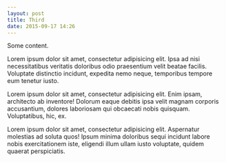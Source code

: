 ```yaml
---
layout: post
title: Third
date: 2015-09-17 14:26
---
```

Some content.

Lorem ipsum dolor sit amet, consectetur adipisicing elit. Ipsa ad nisi necessitatibus veritatis doloribus odio praesentium velit beatae facilis. Voluptate distinctio incidunt, expedita nemo neque, temporibus tempore eum tenetur iusto.

Lorem ipsum dolor sit amet, consectetur adipisicing elit. Enim ipsam, architecto ab inventore! Dolorum eaque debitis ipsa velit magnam corporis accusantium, dolores laboriosam qui obcaecati nobis quisquam. Voluptatibus, hic, ex.

Lorem ipsum dolor sit amet, consectetur adipisicing elit. Aspernatur molestias ad soluta quos! Ipsum minima doloribus sequi incidunt labore nobis exercitationem iste, eligendi illum ullam iusto voluptate, quidem quaerat perspiciatis.
